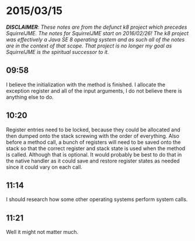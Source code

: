 # 2015/03/15

***DISCLAIMER***: _These notes are from the defunct k8 project which_
_precedes SquirrelJME. The notes for SquirrelJME start on 2016/02/26!_
_The k8 project was effectively a Java SE 8 operating system and as such_
_all of the notes are in the context of that scope. That project is no_
_longer my goal as SquirrelJME is the spiritual successor to it._

## 09:58

I believe the initialization with the method is finished. I allocate the
exception register and all of the input arguments, I do not believe there is
anything else to do.

## 10:20

Register entries need to be locked, because they could be allocated and then
dumped onto the stack screwing with the order of everything. Also before a
method call, a bunch of registers will need to be saved onto the stack so that
the correct register and stack state is used when the method is called.
Although that is optional. It would probably be best to do that in the native
handler as it could save and restore register states as needed since it could
vary on each call.

## 11:14

I should research how some other operating systems perform system calls.

## 11:21

Well it might not matter much.

